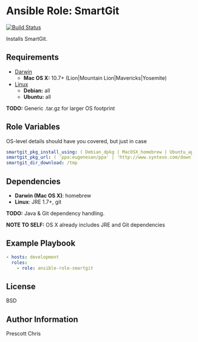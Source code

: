 Ansible Role: SmartGit
========
[![Build Status](https://travis-ci.org/cmprescott/ansible-role-smartgit.svg?branch=master)](https://travis-ci.org/cmprescott/ansible-role-smartgit)

 Installs SmartGit.

Requirements
------------

- [Darwin](http://www.syntevo.com/smartgit/documentation/6.5/show?page=introduction "Mac OS X Requirements")
  - **Mac OS X:** 10.7+ (Lion|Mountain Lion|Mavericks|Yosemite)
- [Linux](http://www.syntevo.com/smartgit/documentation/6.5/show?page=introduction "Linux Requirements are really vague")
  - **Debian:** all
  - **Ubuntu:** all

 **TODO:** Generic .tar.gz for larger OS footprint

Role Variables
--------------

 OS-level details should have you covered, but just in case

```yaml
smartgit_pkg_install_using: ( Debian_dpkg | MacOSX_homebrew | Ubuntu_apt )
smartgit_pkg_url: ( 'ppa:eugenesan/ppa' | 'http://www.syntevo.com/downloads/smartgit/smartgit-6_5_6.deb' )
smartgit_dir_download: /tmp 
```

Dependencies
------------

- **Darwin (Mac OS X)**: homebrew
- **Linux**: JRE 1.7+, git

 **TODO:** Java & Git dependency handling.

 **NOTE TO SELF:** OS X already includes JRE and Git dependencies

Example Playbook
-------------------------

```yaml
- hosts: development
  roles:
    - role: ansible-role-smartgit
```

License
-------

 BSD

Author Information
------------------

 Prescott Chris
